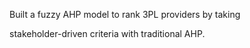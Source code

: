 Built a fuzzy AHP model to rank 3PL providers by taking

stakeholder-driven criteria with traditional AHP.
